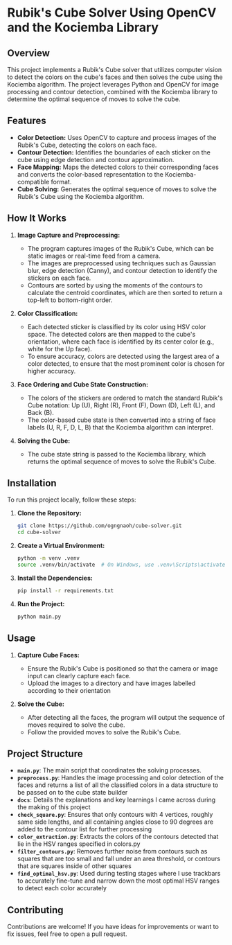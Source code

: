 # Rubik's Cube Solver Using OpenCV and the Kociemba Library

## Overview

This project implements a Rubik's Cube solver that utilizes computer vision to detect the colors on the cube's faces and then solves the cube using the Kociemba algorithm. The project leverages Python and OpenCV for image processing and contour detection, combined with the Kociemba library to determine the optimal sequence of moves to solve the cube.

## Features

- **Color Detection:** Uses OpenCV to capture and process images of the Rubik's Cube, detecting the colors on each face.
- **Contour Detection:** Identifies the boundaries of each sticker on the cube using edge detection and contour approximation.
- **Face Mapping:** Maps the detected colors to their corresponding faces and converts the color-based representation to the Kociemba-compatible format.
- **Cube Solving:** Generates the optimal sequence of moves to solve the Rubik's Cube using the Kociemba algorithm.

## How It Works

1. **Image Capture and Preprocessing:**
   - The program captures images of the Rubik's Cube, which can be static images or real-time feed from a camera.
   - The images are preprocessed using techniques such as Gaussian blur, edge detection (Canny), and contour detection to identify the stickers on each face.
   - Contours are sorted by using the moments of the contours to calculate the centroid coordinates, which are then sorted to return a top-left to bottom-right order.

2. **Color Classification:**
   - Each detected sticker is classified by its color using HSV color space. The detected colors are then mapped to the cube's orientation, where each face is identified by its center color (e.g., white for the Up face).
   - To ensure accuracy, colors are detected using the largest area of a color detected, to ensure that the most prominent color is chosen for higher accuracy.

3. **Face Ordering and Cube State Construction:**
   - The colors of the stickers are ordered to match the standard Rubik's Cube notation: Up (U), Right (R), Front (F), Down (D), Left (L), and Back (B).
   - The color-based cube state is then converted into a string of face labels (U, R, F, D, L, B) that the Kociemba algorithm can interpret.

4. **Solving the Cube:**
   - The cube state string is passed to the Kociemba library, which returns the optimal sequence of moves to solve the Rubik's Cube.

## Installation

To run this project locally, follow these steps:

1. **Clone the Repository:**
   ```bash
   git clone https://github.com/ogngnaoh/cube-solver.git
   cd cube-solver
   ```

2. **Create a Virtual Environment:**
   ```bash
   python -m venv .venv
   source .venv/bin/activate  # On Windows, use .venv\Scripts\activate
   ```

3. **Install the Dependencies:**
   ```bash
   pip install -r requirements.txt
   ```

4. **Run the Project:**
   ```bash
   python main.py
   ```

## Usage

1. **Capture Cube Faces:**
   - Ensure the Rubik's Cube is positioned so that the camera or image input can clearly capture each face.
   - Upload the images to a directory and have images labelled according to their orientation

2. **Solve the Cube:**
   - After detecting all the faces, the program will output the sequence of moves required to solve the cube.
   - Follow the provided moves to solve the Rubik's Cube.

## Project Structure

- **`main.py`**: The main script that coordinates the solving processes.
- **`preprocess.py`**: Handles the image processing and color detection of the faces and returns a list of all the classified colors in a data structure to be passed on to the cube state builder
- **`docs`**: Details the explanations and key learnings I came across during the making of this project
- **`check_square.py`**: Ensures that only contours with 4 vertices, roughly same side lengths, and all containing angles close to 90 degrees are added to the contour list for further processing
- **`color_extraction.py`**: Extracts the colors of the contours detected that lie in the HSV ranges specified in colors.py
- **`filter_contours.py`**: Removes further noise from contours such as squares that are too small and fall under an area threshold, or contours that are squares inside of other squares
- **`find_optimal_hsv.py`**: Used during testing stages where I use trackbars to accurately fine-tune and narrow down the most optimal HSV ranges to detect each color accurately

## Contributing

Contributions are welcome! If you have ideas for improvements or want to fix issues, feel free to open a pull request.

